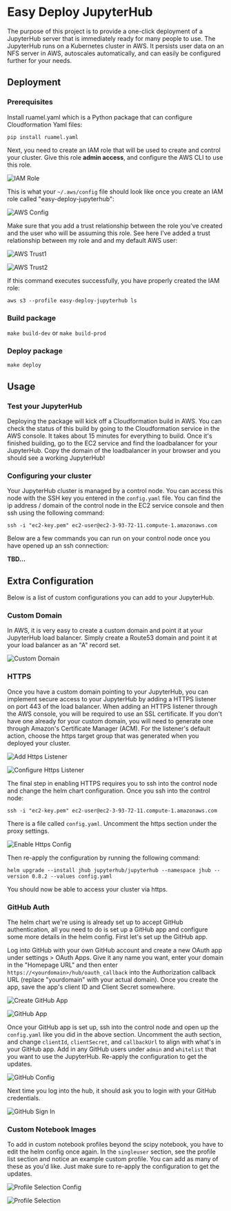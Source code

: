 # Easy Deploy JupyterHub

The purpose of this project is to provide a one-click deployment of a JupyterHub server that is immediately ready for many people to use. The JupyterHub runs on a Kubernetes cluster in AWS. It persists user data on an NFS server in AWS, autoscales automatically, and can easily be configured further for your needs.

## Deployment

### Prerequisites

Install ruamel.yaml which is a Python package that can configure Cloudformation Yaml files:

`pip install ruamel.yaml`

Next, you need to create an IAM role that will be used to create and control your cluster. Give this role **admin access**, and configure the AWS CLI to use this role.

![IAM Role](images/iam_role.png)

This is what your `~/.aws/config` file should look like once you create an IAM role called "easy-deploy-jupyterhub":

![AWS Config](images/aws_config.png)

Make sure that you add a trust relationship between the role you've created and the user who will be assuming this role. See here I've added a trust relationship between my role and and my default AWS user:

![AWS Trust1](images/aws_trust1.png)

![AWS Trust2](images/aws_trust2.png)

If this command executes successfully, you have properly created the IAM role:

`aws s3 --profile easy-deploy-jupyterhub ls`

### Build package

`make build-dev` or `make build-prod`

### Deploy package

`make deploy`

## Usage

### Test your JupyterHub

Deploying the package will kick off a Cloudformation build in AWS. You can check the status of this build by going to the Cloudformation service in the AWS console. It takes about 15 minutes for everything to build. Once it's finished building, go to the EC2 service and find the loadbalancer for your JupyterHub. Copy the domain of the loadbalancer in your browser and you should see a working JupyterHub!

### Configuring your cluster

Your JupyterHub cluster is managed by a control node. You can access this node with the SSH key you entered in the `config.yaml` file. You can find the ip address / domain of the control node in the EC2 service console and then ssh using the following command:

`ssh -i "ec2-key.pem" ec2-user@ec2-3-93-72-11.compute-1.amazonaws.com`

Below are a few commands you can run on your control node once you have opened up an ssh connection:

**TBD...**

## Extra Configuration

Below is a list of custom configurations you can add to your JupyterHub.

### Custom Domain

In AWS, it is very easy to create a custom domain and point it at your JupyterHub load balancer. Simply create a Route53 domain and point it at your load balancer as an "A" record set. 

![Custom Domain](images/custom_domain.png)

### HTTPS

Once you have a custom domain pointing to your JupyterHub, you can implement secure access to your JupyterHub by adding a HTTPS listener on port 443 of the load balancer. When adding an HTTPS listener through the AWS console, you will be required to use an SSL certificate. If you don't have one already for your custom domain, you will need to generate one through Amazon's Certificate Manager (ACM). For the listener's default action, choose the https target group that was generated when you deployed your cluster.

![Add Https Listener](images/add_https_listener.png)

![Configure Https Listener](images/configure_https_listener.png)

The final step in enabling HTTPS requires you to ssh into the control node and change the helm chart configuration. Once you ssh into the control node:

`ssh -i "ec2-key.pem" ec2-user@ec2-3-93-72-11.compute-1.amazonaws.com`

There is a file called `config.yaml`. Uncomment the https section under the proxy settings. 

![Enable Https Config](images/enable_https_config.png)

Then re-apply the configuration by running the following command:

`helm upgrade --install jhub jupyterhub/jupyterhub --namespace jhub --version 0.8.2 --values config.yaml`

You should now be able to access your cluster via https.

### GitHub Auth

The helm chart we're using is already set up to accept GitHub authentication, all you need to do is set up a GitHub app and configure some more details in the helm config. First let's set up the GitHub app.

Log into GitHub with your own GitHub account and create a new OAuth app under settings > OAuth Apps. Give it any name you want, enter your domain in the "Homepage URL" and then enter `https://<yourdomain>/hub/oauth_callback` into the Authorization callback URL (replace "yourdomain" with your actual domain). Once you create the app, save the app's client ID and Client Secret somewhere.

![Create GitHub App](images/create_github_app.png)

![GitHub App](images/github_app.png)

Once your GitHub app is set up, ssh into the control node and open up the `config.yaml` like you did in the above section. Uncomment the auth section, and change `clientId`, `clientSecret`, and `callbackUrl` to align with what's in your GitHub app. Add in any GitHub users under `admin` and `whitelist` that you want to use the JupyterHub. Re-apply the configuration to get the updates.

![GitHub Config](images/github_config.png)

Next time you log into the hub, it should ask you to login with your GitHub credentials.

![GitHub Sign In](images/github_signin.png)

### Custom Notebook Images

To add in custom notebook profiles beyond the scipy notebook, you have to edit the helm config once again. In the `singleuser` section, see the profile list section  and notice an example custom profile. You can add as many of these as you'd like. Just make sure to re-apply the configuration to get the updates.

![Profile Selection Config](images/profile_selection_config.png)

![Profile Selection](images/profile_selection.png)